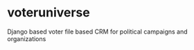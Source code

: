 voteruniverse
=============

Django based voter file based CRM for political campaigns and organizations

